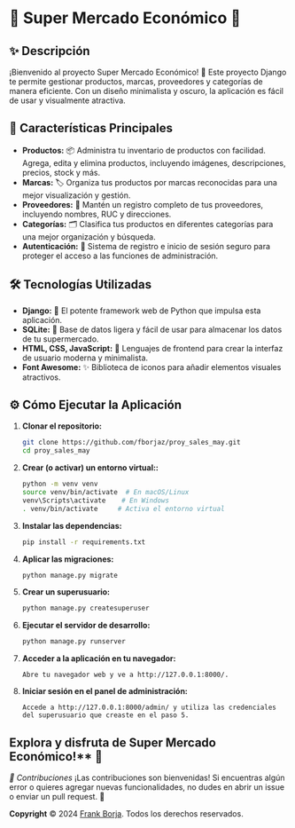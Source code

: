 # 🛒 Super Mercado Económico 🏬

## ✨ Descripción

¡Bienvenido al proyecto Super Mercado Económico! 🛒 Este proyecto Django te permite gestionar productos, marcas, proveedores y categorías de manera eficiente. Con un diseño minimalista y oscuro, la aplicación es fácil de usar y visualmente atractiva.

## 🚀 Características Principales

* **Productos:** 📦 Administra tu inventario de productos con facilidad. Agrega, edita y elimina productos, incluyendo imágenes, descripciones, precios, stock y más.
* **Marcas:** 🏷️ Organiza tus productos por marcas reconocidas para una mejor visualización y gestión.
* **Proveedores:** 🤝 Mantén un registro completo de tus proveedores, incluyendo nombres, RUC y direcciones.
* **Categorías:** 🗂️ Clasifica tus productos en diferentes categorías para una mejor organización y búsqueda.
* **Autenticación:** 🔐 Sistema de registro e inicio de sesión seguro para proteger el acceso a las funciones de administración.

## 🛠️ Tecnologías Utilizadas

* **Django:** 💪 El potente framework web de Python que impulsa esta aplicación.
* **SQLite:** 💾 Base de datos ligera y fácil de usar para almacenar los datos de tu supermercado.
* **HTML, CSS, JavaScript:** 🎨 Lenguajes de frontend para crear la interfaz de usuario moderna y minimalista.
* **Font Awesome:** ✨ Biblioteca de iconos para añadir elementos visuales atractivos.

## ⚙️ Cómo Ejecutar la Aplicación

1. **Clonar el repositorio:**
   ```bash
   git clone https://github.com/fborjaz/proy_sales_may.git 
   cd proy_sales_may
    ```
   
2. **Crear (o activar) un entorno virtual::**
    ```bash
    python -m venv venv  
    source venv/bin/activate  # En macOS/Linux
    venv\Scripts\activate    # En Windows
    . venv/bin/activate     # Activa el entorno virtual
    ```
   
3. **Instalar las dependencias:**
    ```bash
    pip install -r requirements.txt
    ```
   
4. **Aplicar las migraciones:**
    ```bash
    python manage.py migrate
    ```
   
5. **Crear un superusuario:**
    ```bash
    python manage.py createsuperuser
    ```
   
6. **Ejecutar el servidor de desarrollo:**
    ```bash
    python manage.py runserver
    ```
   
7. **Acceder a la aplicación en tu navegador:**
    ```
    Abre tu navegador web y ve a http://127.0.0.1:8000/.
    ```
   
8. **Iniciar sesión en el panel de administración:**
    ```
    Accede a http://127.0.0.1:8000/admin/ y utiliza las credenciales del superusuario que creaste en el paso 5.
    ```
   
## Explora y disfruta de Super Mercado Económico!** 🎉

*🤝 Contribuciones*
¡Las contribuciones son bienvenidas! Si encuentras algún error o quieres agregar nuevas funcionalidades, no dudes en abrir un issue o enviar un pull request. 🙌


**Copyright**
© 2024 [Frank Borja](https://frankborja.github.io/Curriculum-Vitae/). Todos los derechos reservados.


